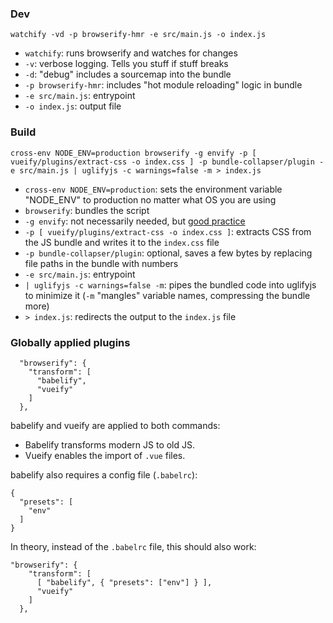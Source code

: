 ### Dev

```
watchify -vd -p browserify-hmr -e src/main.js -o index.js
```

- `watchify`: runs browserify and watches for changes  
- `-v`: verbose logging. Tells you stuff if stuff breaks  
- `-d`: "debug" includes a sourcemap into the bundle  
- `-p browserify-hmr`: includes "hot module reloading" logic in bundle  
- `-e src/main.js`: entrypoint  
- `-o index.js`: output file  


### Build

```
cross-env NODE_ENV=production browserify -g envify -p [ vueify/plugins/extract-css -o index.css ] -p bundle-collapser/plugin -e src/main.js | uglifyjs -c warnings=false -m > index.js
```

- `cross-env NODE_ENV=production`: sets the environment variable "NODE_ENV" to production no matter what OS you are using  
- `browserify`: bundles the script  
- `-g envify`: not necessarily needed, but [good practice](https://github.com/hughsk/envify)  
- `-p [ vueify/plugins/extract-css -o index.css ]`: extracts CSS from the JS bundle and writes it to the `index.css` file  
- `-p bundle-collapser/plugin`: optional, saves a few bytes by replacing file paths in the bundle with numbers  
- `-e src/main.js`: entrypoint  
- `| uglifyjs -c warnings=false -m`: pipes the bundled code into uglifyjs to minimize it (`-m` "mangles" variable names, compressing the bundle more)  
- `> index.js`: redirects the output to the `index.js` file


### Globally applied plugins

```
  "browserify": {
    "transform": [
      "babelify",
      "vueify"
    ]
  },
```

babelify and vueify are applied to both commands:

- Babelify transforms modern JS to old JS. 
- Vueify enables the import of `.vue` files.

babelify also requires a config file (`.babelrc`):

```
{
  "presets": [
    "env"
  ]
}
```

In theory, instead of the `.babelrc` file, this should also work:

```
"browserify": {
    "transform": [
      [ "babelify", { "presets": ["env"] } ],
      "vueify"
    ]
  },
```